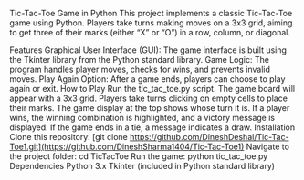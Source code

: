 Tic-Tac-Toe Game in Python
This project implements a classic Tic-Tac-Toe game using Python. Players take turns making moves on a 3x3 grid, aiming to get three of their marks (either “X” or “O”) in a row, column, or diagonal.

Features
Graphical User Interface (GUI): The game interface is built using the Tkinter library from the Python standard library.
Game Logic: The program handles player moves, checks for wins, and prevents invalid moves.
Play Again Option: After a game ends, players can choose to play again or exit.
How to Play
Run the tic_tac_toe.py script.
The game board will appear with a 3x3 grid.
Players take turns clicking on empty cells to place their marks.
The game display at the top shows whose turn it is.
If a player wins, the winning combination is highlighted, and a victory message is displayed.
If the game ends in a tie, a message indicates a draw.
Installation
Clone this repository: [git clone https://github.com/DineshDeshal/Tic-Tac-Toe1.git](https://github.com/DineshSharma1404/Tic-Tac-Toe1)
Navigate to the project folder: cd TicTacToe
Run the game: python tic_tac_toe.py
Dependencies
Python 3.x
Tkinter (included in Python standard library)
